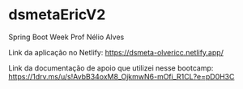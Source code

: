 # dsmetaEricV2

Spring Boot Week Prof Nélio Alves

Link da aplicação no Netlify: https://dsmeta-olvericc.netlify.app/

Link da documentação de apoio que utilizei nesse bootcamp: https://1drv.ms/u/s!AvbB34oxM8_OjkmwN6-mOfi_R1CL?e=pD0H3C
